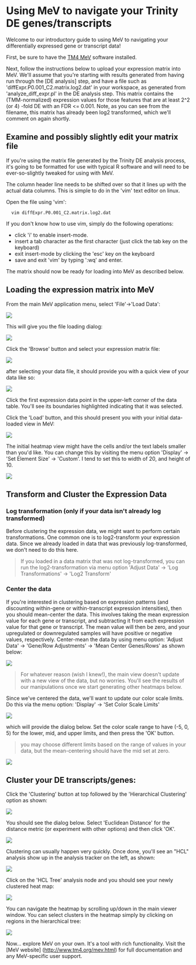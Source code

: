 # Using MeV to navigate your Trinity DE genes/transcripts

Welcome to our introductory guide to using MeV to navigating your differentially expressed gene or transcript data!

First, be sure to have the [TM4 MeV](http://www.tm4.org/mev.html) software installed.

Next, follow the instructions below to upload your expression matrix into MeV.  We'll assume that you're starting with results generated from having run through the [DE analysis] step, and have a file such as 'diffExpr.P0.001_C2.matrix.log2.dat' in your workspace, as generated from 'analyze_diff_expr.pl' in the DE analysis step.  This matrix contains the (TMM-normalized) expression values for those features that are at least 2^2 (or 4) -fold DE with an FDR <= 0.001.  Note, as you can see from the filename, this matrix has already been log2 transformed, which we'll comment on again shortly.

## Examine and possibly slightly edit your matrix file

If you're using the matrix file generated by the Trinity DE analysis process, it's going to be formatted for use with typical R software and will need to be ever-so-slightly tweaked for using with MeV.

The column header line needs to be shifted over so that it lines up with the actual data columns.  This is simple to do in the 'vim' text editor on linux.

Open the file using 'vim':

      vim diffExpr.P0.001_C2.matrix.log2.dat

If you don't know how to use vim, simply do the following operations:

* click 'i' to enable insert-mode.
* insert a tab character as the first character (just click the tab key on the keyboard)
* exit insert-mode by clicking the 'esc' key on the keyboard
* save and exit 'vim' by typing ':wq' and enter.

The matrix should now be ready for loading into MeV as described below.

## Loading the expression matrix into MeV

From the main MeV application menu, select 'File'->'Load Data':

<img src="https://raw.githubusercontent.com/wiki/trinityrnaseq/trinityrnaseq/images/MeV_guide/load_data_menu.png" />

This will give you the file loading dialog:

<img src="https://raw.githubusercontent.com/wiki/trinityrnaseq/trinityrnaseq/images/MeV_guide/load_data_dialog.png"  />

Click the 'Browse' button and select your expression matrix file:

<img src="https://raw.githubusercontent.com/wiki/trinityrnaseq/trinityrnaseq/images/MeV_guide/select_matrix_file.png"  />

after selecting your data file, it should provide you with a quick view of your data like so:

<img src="https://raw.githubusercontent.com/wiki/trinityrnaseq/trinityrnaseq/images/MeV_guide/click_first_data_cell.png"  />

Click the first expression data point in the upper-left corner of the data table. You'll see its boundaries highlighted indicating that it was selected.

Click the 'Load' button, and this should present you with your initial data-loaded view in MeV:

<img src="https://raw.githubusercontent.com/wiki/trinityrnaseq/trinityrnaseq/images/MeV_guide/initial_MeV_loaded_data_view.png"  />


The initial heatmap view might have the cells and/or the text labels smaller than you'd like. You can change this by visiting the menu option 'Display' -> 'Set Element Size' -> 'Custom'.  I tend to set this to width of 20, and height of 10.

<img src="https://raw.githubusercontent.com/wiki/trinityrnaseq/trinityrnaseq/images/MeV_guide/change_heatmap_element_size.png"  />
 

## Transform and Cluster the Expression Data

### Log transformation (only if your data isn't already log transformed)

Before clustering the expression data, we might want to perform certain transformations.  One common one is to log2-transform your expression data.  Since we already loaded in data that was previously log-transformed, we don't need to do this here. 

>If you loaded in a data matrix that was not log-transformed, you can run the log2-transformation via menu option 'Adjust Data' -> 'Log Transformations' -> 'Log2 Transform'

### Center the data

If you're interested in clustering based on expression patterns (and discounting within-gene or within-transcript expression intensities), then you should mean-center the data.  This involves taking the mean expression value for each gene or transcript, and subtracting it from each expression value for that gene or transcript.  The mean value will then be zero, and your upregulated or downregulated samples will have positive or negative values, respectively.  Center-mean the data by using menu option: 'Adjust Data' -> 'Gene/Row Adjustments' -> 'Mean Center Genes/Rows' as shown below:

<img src="https://raw.githubusercontent.com/wiki/trinityrnaseq/trinityrnaseq/images/MeV_guide/mean_center_data.png"  />

>For whatever reason (wish I knew!), the main view doesn't update with a new view of the data, but no worries. You'll see the results of our manipulations once we start generating other heatmaps below.

Since we've centered the data, we'll want to update our color scale limits.  Do this via the menu option: 'Display' -> 'Set Color Scale Limits'

<img src="https://raw.githubusercontent.com/wiki/trinityrnaseq/trinityrnaseq/images/MeV_guide/set_color_scale_limits_menu.png" />

which will provide the dialog below.  Set the color scale range to have (-5, 0, 5) for the lower, mid, and upper limits, and then press the 'OK' button. 
>you may choose different limits based on the range of values in your data, but the mean-centering should have the mid set at zero.

<img src="https://raw.githubusercontent.com/wiki/trinityrnaseq/trinityrnaseq/images/MeV_guide/set_color_scale_limits_dialog.png" />


## Cluster your DE transcripts/genes:

Click the 'Clustering' button at top followed by the 'Hierarchical Clustering' option as shown:

<img src="https://raw.githubusercontent.com/wiki/trinityrnaseq/trinityrnaseq/images/MeV_guide/hierarchical_clustering_menu.png" />

You should see the dialog below.  Select 'Euclidean Distance' for the distance metric (or experiment with other options) and then click 'OK'.

<img src="https://raw.githubusercontent.com/wiki/trinityrnaseq/trinityrnaseq/images/MeV_guide/hierarchical_clustering_dialog.png" />

Clustering can usually happen very quickly. Once done, you'll see an "HCL" analysis show up in the analysis tracker on the left, as shown:

<img src="https://raw.githubusercontent.com/wiki/trinityrnaseq/trinityrnaseq/images/MeV_guide/HCL_analysis_tab.png" />

Click on the 'HCL Tree' analysis node and you should see your newly clustered heat map:

<img src="https://raw.githubusercontent.com/wiki/trinityrnaseq/trinityrnaseq/images/MeV_guide/HCL_heatmap.png" />

You can navigate the heatmap by scrolling up/down in the main viewer window.   You can select clusters in the heatmap simply by clicking on regions in the hierarchical tree:

<img src="https://raw.githubusercontent.com/wiki/trinityrnaseq/trinityrnaseq/images/MeV_guide/heatmap_cluster_selected.png" />


Now... explore MeV on your own. It's a tool with rich functionality.  Visit the [MeV website] (http://www.tm4.org/mev.html) for full documentation and any MeV-specific user support.